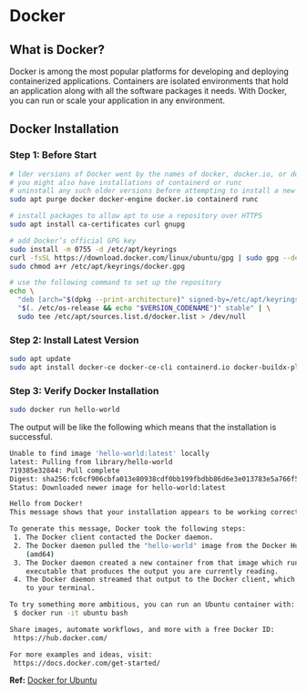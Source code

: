 # Docker

## What is Docker?

Docker is among the most popular platforms for developing and deploying containerized applications. Containers are isolated environments that hold an application along with all the software packages it needs. With Docker, you can run or scale your application in any environment.

## Docker Installation

### Step 1: Before Start

```bash
# lder versions of Docker went by the names of docker, docker.io, or docker-engine
# you might also have installations of containerd or runc
# uninstall any such older versions before attempting to install a new version
sudo apt purge docker docker-engine docker.io containerd runc

# install packages to allow apt to use a repository over HTTPS
sudo apt install ca-certificates curl gnupg

# add Docker’s official GPG key
sudo install -m 0755 -d /etc/apt/keyrings
curl -fsSL https://download.docker.com/linux/ubuntu/gpg | sudo gpg --dearmor -o /etc/apt/keyrings/docker.gpg
sudo chmod a+r /etc/apt/keyrings/docker.gpg

# use the following command to set up the repository
echo \
  "deb [arch="$(dpkg --print-architecture)" signed-by=/etc/apt/keyrings/docker.gpg] https://download.docker.com/linux/ubuntu \
  "$(. /etc/os-release && echo "$VERSION_CODENAME")" stable" | \
  sudo tee /etc/apt/sources.list.d/docker.list > /dev/null
```

### Step 2: Install Latest Version

```bash
sudo apt update
sudo apt install docker-ce docker-ce-cli containerd.io docker-buildx-plugin docker-compose-plugin
```

### Step 3: Verify Docker Installation

```bash
sudo docker run hello-world
```

The output will be like the following which means that the installation is successful.

```bash
Unable to find image 'hello-world:latest' locally
latest: Pulling from library/hello-world
719385e32844: Pull complete
Digest: sha256:fc6cf906cbfa013e80938cdf0bb199fbdbb86d6e3e013783e5a766f50f5dbce0
Status: Downloaded newer image for hello-world:latest

Hello from Docker!
This message shows that your installation appears to be working correctly.

To generate this message, Docker took the following steps:
 1. The Docker client contacted the Docker daemon.
 2. The Docker daemon pulled the "hello-world" image from the Docker Hub.
    (amd64)
 3. The Docker daemon created a new container from that image which runs the
    executable that produces the output you are currently reading.
 4. The Docker daemon streamed that output to the Docker client, which sent it
    to your terminal.

To try something more ambitious, you can run an Ubuntu container with:
 $ docker run -it ubuntu bash

Share images, automate workflows, and more with a free Docker ID:
 https://hub.docker.com/

For more examples and ideas, visit:
 https://docs.docker.com/get-started/
```

**Ref:** [Docker for Ubuntu](https://docs.docker.com/engine/install/ubuntu/)
